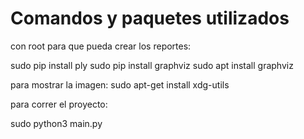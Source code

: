 # Comandos y paquetes utilizados

con root para que pueda crear los reportes:

sudo pip install ply
sudo pip install graphviz
sudo apt install graphviz

para mostrar la imagen:
sudo apt-get install xdg-utils

para correr el proyecto:

sudo python3 main.py